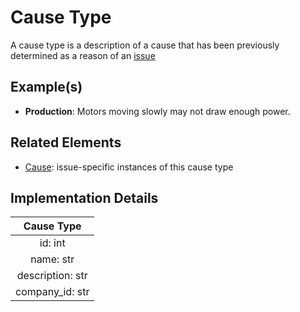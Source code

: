 # Cause Type
A cause type is a description of a cause that has been previously determined as a reason of an [issue](issue.md)

## Example(s)
* **Production**:
  Motors moving slowly may not draw enough power.

## Related Elements
* [Cause](cause.md): issue-specific instances of this cause type

## Implementation Details
|**Cause Type**|
|:--:|
|id: int|
|name: str|
|description: str|
|company_id: str|